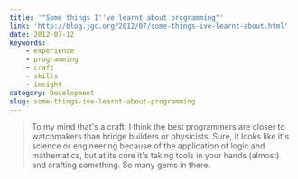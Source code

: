 ```yaml
---
title: '"Some things I''ve learnt about programming"'
link: 'http://blog.jgc.org/2012/07/some-things-ive-learnt-about.html'
date: 2012-07-12
keywords:
    - experience
    - programming
    - craft
    - skills
    - insight
category: Development
slug: some-things-ive-learnt-about-programming
---
```


> To my mind that's a craft. I think the best programmers are closer to watchmakers than bridge builders or physicists. Sure, it looks like it's science or engineering because of the application of logic and mathematics, but at its core it's taking tools in your hands (almost) and crafting something.
So many gems in there.
